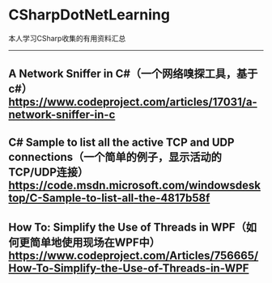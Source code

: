 # CSharpDotNetLearning
本人学习CSharp收集的有用资料汇总

----------------------------------------------------
A Network Sniffer in C#（一个网络嗅探工具，基于c#）
https://www.codeproject.com/articles/17031/a-network-sniffer-in-c
----------------------------------------------------
C# Sample to list all the active TCP and UDP connections（一个简单的例子，显示活动的TCP/UDP连接）
https://code.msdn.microsoft.com/windowsdesktop/C-Sample-to-list-all-the-4817b58f
----------------------------------------------------
How To: Simplify the Use of Threads in WPF（如何更简单地使用现场在WPF中）
https://www.codeproject.com/Articles/756665/How-To-Simplify-the-Use-of-Threads-in-WPF
----------------------------------------------------
